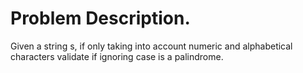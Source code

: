# Problem Description. 

Given a string s, if only taking into account numeric and alphabetical 
characters validate if ignoring case is a palindrome.
